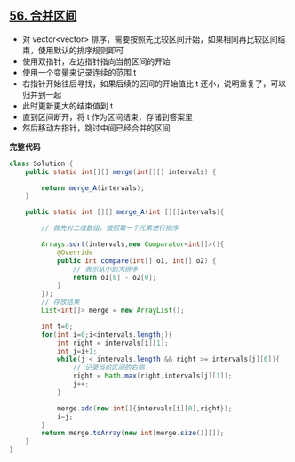 

## [56. 合并区间](https://leetcode-cn.com/problems/merge-intervals/)

- 对 vector<vector<int>> 排序，需要按照先比较区间开始，如果相同再比较区间结束，使用默认的排序规则即可
- 使用双指针，左边指针指向当前区间的开始
- 使用一个变量来记录连续的范围 t
- 右指针开始往后寻找，如果后续的区间的开始值比 t 还小，说明重复了，可以归并到一起
- 此时更新更大的结束值到 t
- 直到区间断开，将 t 作为区间结束，存储到答案里
- 然后移动左指针，跳过中间已经合并的区间

**完整代码**

~~~java
class Solution {
    public static int[][] merge(int[][] intervals) {

        return merge_A(intervals);
    }

    public static int [][] merge_A(int [][]intervals){

        // 首先对二维数组，按照第一个元素进行排序

        Arrays.sort(intervals,new Comparator<int[]>(){
            @Override
            public int compare(int[] o1, int[] o2) {
                // 表示从小到大排序
                return o1[0] - o2[0];
            }
        });
        // 存放结果
        List<int[]> merge = new ArrayList();

        int t=0;
        for(int i=0;i<intervals.length;){
            int right = intervals[i][1];
            int j=i+1;
            while(j < intervals.length && right >= intervals[j][0]){
                // 记录当前区间的右侧
                right = Math.max(right,intervals[j][1]);
                j++;
            }

            merge.add(new int[]{intervals[i][0],right});
            i=j;
        }
        return merge.toArray(new int[merge.size()][]);
    }
}
~~~



